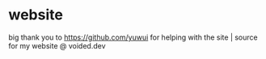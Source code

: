 # website
big thank you to https://github.com/yuwui for helping with the site | source for my website @ voided.dev

